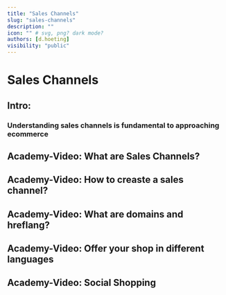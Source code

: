 ```yaml
---
title: "Sales Channels"
slug: "sales-channels"
description: ""
icon: "" # svg, png? dark mode?
authors: [d.hoeting]
visibility: "public"
---
```

# Sales Channels

## Intro:

### Understanding sales channels is fundamental to approaching ecommerce



## Academy-Video: What are Sales Channels?

## Academy-Video: How to creaste a sales channel?

## Academy-Video: What are domains and hreflang?

## Academy-Video: Offer your shop in different languages

## Academy-Video: Social Shopping

